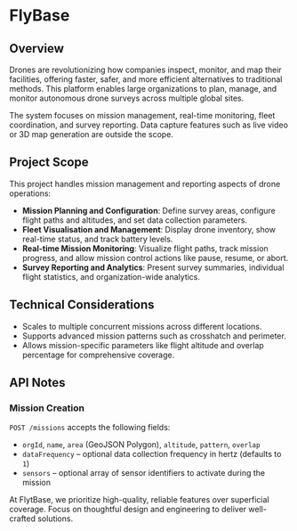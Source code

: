 # FlyBase

## Overview
Drones are revolutionizing how companies inspect, monitor, and map their facilities, offering faster, safer, and more efficient alternatives to traditional methods. This platform enables large organizations to plan, manage, and monitor autonomous drone surveys across multiple global sites.

The system focuses on mission management, real-time monitoring, fleet coordination, and survey reporting. Data capture features such as live video or 3D map generation are outside the scope.

## Project Scope
This project handles mission management and reporting aspects of drone operations:

- **Mission Planning and Configuration**: Define survey areas, configure flight paths and altitudes, and set data collection parameters.
- **Fleet Visualisation and Management**: Display drone inventory, show real-time status, and track battery levels.
- **Real-time Mission Monitoring**: Visualize flight paths, track mission progress, and allow mission control actions like pause, resume, or abort.
- **Survey Reporting and Analytics**: Present survey summaries, individual flight statistics, and organization-wide analytics.

## Technical Considerations
- Scales to multiple concurrent missions across different locations.
- Supports advanced mission patterns such as crosshatch and perimeter.
- Allows mission-specific parameters like flight altitude and overlap percentage for comprehensive coverage.

## API Notes
### Mission Creation
`POST /missions` accepts the following fields:
- `orgId`, `name`, `area` (GeoJSON Polygon), `altitude`, `pattern`, `overlap`
- `dataFrequency` &ndash; optional data collection frequency in hertz (defaults to `1`)
- `sensors` &ndash; optional array of sensor identifiers to activate during the mission

At FlytBase, we prioritize high-quality, reliable features over superficial coverage. Focus on thoughtful design and engineering to deliver well-crafted solutions.
